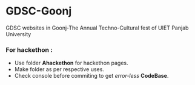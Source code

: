 # GDSC-Goonj
GDSC websites in Goonj-The Annual Techno-Cultural fest of UIET Panjab University


### For hackethon :

- Use folder **Ahackethon** for hackethon pages.
- Make folder as per respective uses.
- Check console before commiting to get *error-less* **CodeBase**.